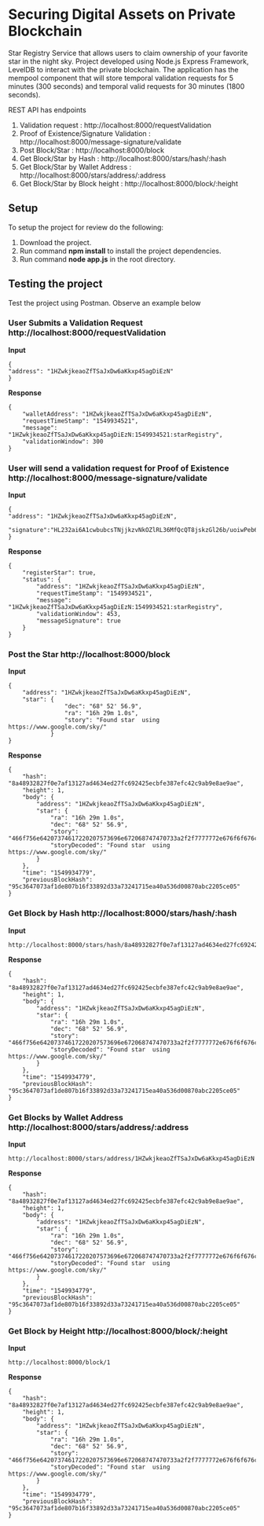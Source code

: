 #  Securing Digital Assets on Private Blockchain
Star Registry Service that allows users to claim ownership of your favorite star in the night sky.
Project developed using Node.js Express Framework, LevelDB to interact with the private blockchain. The application has the mempool component that will store temporal validation requests for 5 minutes (300 seconds)
and temporal valid requests for 30 minutes (1800 seconds).

REST API has endpoints
1. Validation request : http://localhost:8000/requestValidation
2. Proof of Existence/Signature Validation   : http://localhost:8000/message-signature/validate
3. Post Block/Star : http://localhost:8000/block
4. Get Block/Star by Hash :  http://localhost:8000/stars/hash/:hash
5. Get Block/Star by Wallet Address :  http://localhost:8000/stars/address/:address
6. Get Block/Star by Block height : http://localhost:8000/block/:height

## Setup 

To setup the project for review do the following:
1. Download the project.
2. Run command __npm install__ to install the project dependencies.
3. Run command __node app.js__ in the root directory.

## 

## Testing the project

Test the project using Postman. Observe an example below

### User Submits a Validation Request  http://localhost:8000/requestValidation

__Input__

```
{
"address": "1HZwkjkeaoZfTSaJxDw6aKkxp45agDiEzN"
}
```
__Response__

```
{
    "walletAddress": "1HZwkjkeaoZfTSaJxDw6aKkxp45agDiEzN",
    "requestTimeStamp": "1549934521",
    "message": "1HZwkjkeaoZfTSaJxDw6aKkxp45agDiEzN:1549934521:starRegistry",
    "validationWindow": 300
}
```

### User will send a validation request for Proof of Existence http://localhost:8000/message-signature/validate

__Input__ 
```
{
"address": "1HZwkjkeaoZfTSaJxDw6aKkxp45agDiEzN",
 "signature":"HL232ai6A1cwbubcsTNjjkzvNkOZlRL36MfQcQT8jskzGl26b/uoiwPeb6MJy8LiqaUBm++omHesg8AjKeBQ8Bc="
}
```
__Response__

```
{
    "registerStar": true,
    "status": {
        "address": "1HZwkjkeaoZfTSaJxDw6aKkxp45agDiEzN",
        "requestTimeStamp": "1549934521",
        "message": "1HZwkjkeaoZfTSaJxDw6aKkxp45agDiEzN:1549934521:starRegistry",
        "validationWindow": 453,
        "messageSignature": true
    }
}
```
### Post the Star http://localhost:8000/block

__Input__ 
```
{
    "address": "1HZwkjkeaoZfTSaJxDw6aKkxp45agDiEzN",
    "star": {
                "dec": "68° 52' 56.9",
                "ra": "16h 29m 1.0s",
                "story": "Found star  using https://www.google.com/sky/"
            }
}
```

__Response__

```
{
    "hash": "8a48932827f0e7af13127ad4634ed27fc692425ecbfe387efc42c9ab9e8ae9ae",
    "height": 1,
    "body": {
        "address": "1HZwkjkeaoZfTSaJxDw6aKkxp45agDiEzN",
        "star": {
            "ra": "16h 29m 1.0s",
            "dec": "68° 52' 56.9",
            "story": "466f756e64207374617220207573696e672068747470733a2f2f7777772e676f6f676c652e636f6d2f736b792f",
            "storyDecoded": "Found star  using https://www.google.com/sky/"
        }
    },
    "time": "1549934779",
    "previousBlockHash": "95c3647073af1de807b16f33892d33a73241715ea40a536d00870abc2205ce05"
}
```
### Get Block by Hash http://localhost:8000/stars/hash/:hash

__Input__ 
```
http://localhost:8000/stars/hash/8a48932827f0e7af13127ad4634ed27fc692425ecbfe387efc42c9ab9e8ae9ae
```

__Response__

```
{
    "hash": "8a48932827f0e7af13127ad4634ed27fc692425ecbfe387efc42c9ab9e8ae9ae",
    "height": 1,
    "body": {
        "address": "1HZwkjkeaoZfTSaJxDw6aKkxp45agDiEzN",
        "star": {
            "ra": "16h 29m 1.0s",
            "dec": "68° 52' 56.9",
            "story": "466f756e64207374617220207573696e672068747470733a2f2f7777772e676f6f676c652e636f6d2f736b792f",
            "storyDecoded": "Found star  using https://www.google.com/sky/"
        }
    },
    "time": "1549934779",
    "previousBlockHash": "95c3647073af1de807b16f33892d33a73241715ea40a536d00870abc2205ce05"
}
```
### Get Blocks by Wallet Address http://localhost:8000/stars/address/:address
__Input__
```
http://localhost:8000/stars/address/1HZwkjkeaoZfTSaJxDw6aKkxp45agDiEzN
```
__Response__

```
{
    "hash": "8a48932827f0e7af13127ad4634ed27fc692425ecbfe387efc42c9ab9e8ae9ae",
    "height": 1,
    "body": {
        "address": "1HZwkjkeaoZfTSaJxDw6aKkxp45agDiEzN",
        "star": {
            "ra": "16h 29m 1.0s",
            "dec": "68° 52' 56.9",
            "story": "466f756e64207374617220207573696e672068747470733a2f2f7777772e676f6f676c652e636f6d2f736b792f",
            "storyDecoded": "Found star  using https://www.google.com/sky/"
        }
    },
    "time": "1549934779",
    "previousBlockHash": "95c3647073af1de807b16f33892d33a73241715ea40a536d00870abc2205ce05"
}
```
### Get Block by Height  http://localhost:8000/block/:height

__Input__
```
http://localhost:8000/block/1
```
__Response__
```
{
    "hash": "8a48932827f0e7af13127ad4634ed27fc692425ecbfe387efc42c9ab9e8ae9ae",
    "height": 1,
    "body": {
        "address": "1HZwkjkeaoZfTSaJxDw6aKkxp45agDiEzN",
        "star": {
            "ra": "16h 29m 1.0s",
            "dec": "68° 52' 56.9",
            "story": "466f756e64207374617220207573696e672068747470733a2f2f7777772e676f6f676c652e636f6d2f736b792f",
            "storyDecoded": "Found star  using https://www.google.com/sky/"
        }
    },
    "time": "1549934779",
    "previousBlockHash": "95c3647073af1de807b16f33892d33a73241715ea40a536d00870abc2205ce05"
}
```
